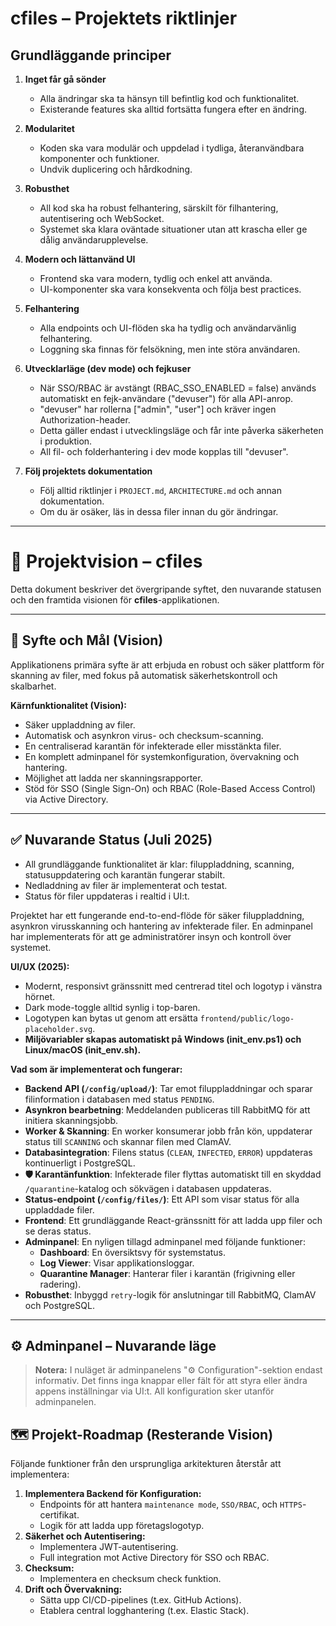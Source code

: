 # cfiles – Projektets riktlinjer

## Grundläggande principer

1. **Inget får gå sönder**
   - Alla ändringar ska ta hänsyn till befintlig kod och funktionalitet.
   - Existerande features ska alltid fortsätta fungera efter en ändring.

2. **Modularitet**
   - Koden ska vara modulär och uppdelad i tydliga, återanvändbara komponenter och funktioner.
   - Undvik duplicering och hårdkodning.

3. **Robusthet**
   - All kod ska ha robust felhantering, särskilt för filhantering, autentisering och WebSocket.
   - Systemet ska klara oväntade situationer utan att krascha eller ge dålig användarupplevelse.

4. **Modern och lättanvänd UI**
   - Frontend ska vara modern, tydlig och enkel att använda.
   - UI-komponenter ska vara konsekventa och följa best practices.

5. **Felhantering**
   - Alla endpoints och UI-flöden ska ha tydlig och användarvänlig felhantering.
   - Loggning ska finnas för felsökning, men inte störa användaren.

6. **Utvecklarläge (dev mode) och fejkuser**
   - När SSO/RBAC är avstängt (RBAC_SSO_ENABLED = false) används automatiskt en fejk-användare ("devuser") för alla API-anrop.
   - "devuser" har rollerna ["admin", "user"] och kräver ingen Authorization-header.
   - Detta gäller endast i utvecklingsläge och får inte påverka säkerheten i produktion.
   - All fil- och folderhantering i dev mode kopplas till "devuser".

7. **Följ projektets dokumentation**
   - Följ alltid riktlinjer i `PROJECT.md`, `ARCHITECTURE.md` och annan dokumentation.
   - Om du är osäker, läs in dessa filer innan du gör ändringar.

---

# 🚀 Projektvision – cfiles

Detta dokument beskriver det övergripande syftet, den nuvarande statusen och den framtida visionen för **cfiles**-applikationen.

---

## 🎯 Syfte och Mål (Vision)

Applikationens primära syfte är att erbjuda en robust och säker plattform för skanning av filer, med fokus på automatisk säkerhetskontroll och skalbarhet.

**Kärnfunktionalitet (Vision):**
*   Säker uppladdning av filer.
*   Automatisk och asynkron virus- och checksum-scanning.
*   En centraliserad karantän för infekterade eller misstänkta filer.
*   En komplett adminpanel för systemkonfiguration, övervakning och hantering.
*   Möjlighet att ladda ner skanningsrapporter.
*   Stöd för SSO (Single Sign-On) och RBAC (Role-Based Access Control) via Active Directory.

---

## ✅ Nuvarande Status (Juli 2025)

- All grundläggande funktionalitet är klar: filuppladdning, scanning, statusuppdatering och karantän fungerar stabilt.
- Nedladdning av filer är implementerat och testat.
- Status för filer uppdateras i realtid i UI:t.

Projektet har ett fungerande end-to-end-flöde för säker filuppladdning, asynkron virusskanning och hantering av infekterade filer. En adminpanel har implementerats för att ge administratörer insyn och kontroll över systemet.

**UI/UX (2025):**
*   Modernt, responsivt gränssnitt med centrerad titel och logotyp i vänstra hörnet.
*   Dark mode-toggle alltid synlig i top-baren.
*   Logotypen kan bytas ut genom att ersätta `frontend/public/logo-placeholder.svg`.
*   **Miljövariabler skapas automatiskt på Windows (init_env.ps1) och Linux/macOS (init_env.sh).**

**Vad som är implementerat och fungerar:**
*   **Backend API (`/config/upload/`)**: Tar emot filuppladdningar och sparar filinformation i databasen med status `PENDING`.
*   **Asynkron bearbetning**: Meddelanden publiceras till RabbitMQ för att initiera skanningsjobb.
*   **Worker & Skanning**: En worker konsumerar jobb från kön, uppdaterar status till `SCANNING` och skannar filen med ClamAV.
*   **Databasintegration**: Filens status (`CLEAN`, `INFECTED`, `ERROR`) uppdateras kontinuerligt i PostgreSQL.
*   **🛡️ Karantänfunktion**: Infekterade filer flyttas automatiskt till en skyddad `/quarantine`-katalog och sökvägen i databasen uppdateras.
*   **Status-endpoint (`/config/files/`)**: Ett API som visar status för alla uppladdade filer.
*   **Frontend**: Ett grundläggande React-gränssnitt för att ladda upp filer och se deras status.
*   **Adminpanel**: En nyligen tillagd adminpanel med följande funktioner:
    *   **Dashboard**: En översiktsvy för systemstatus.
    *   **Log Viewer**: Visar applikationsloggar.
    *   **Quarantine Manager**: Hanterar filer i karantän (frigivning eller radering).
*   **Robusthet**: Inbyggd `retry`-logik för anslutningar till RabbitMQ, ClamAV och PostgreSQL.

---

## ⚙️ Adminpanel – Nuvarande läge

> **Notera:** I nuläget är adminpanelens "⚙️ Configuration"-sektion endast informativ. Det finns inga knappar eller fält för att styra eller ändra appens inställningar via UI:t. All konfiguration sker utanför adminpanelen.

## 🗺️ Projekt-Roadmap (Resterande Vision)

Följande funktioner från den ursprungliga arkitekturen återstår att implementera:

1.  **Implementera Backend för Konfiguration:**
    *   Endpoints för att hantera `maintenance mode`, `SSO/RBAC`, och `HTTPS`-certifikat.
    *   Logik för att ladda upp företagslogotyp.
2.  **Säkerhet och Autentisering:**
    *   Implementera JWT-autentisering.
    *   Full integration mot Active Directory för SSO och RBAC.
3.  **Checksum:**
    *   Implementera en checksum check funktion.
4.  **Drift och Övervakning:**
    *   Sätta upp CI/CD-pipelines (t.ex. GitHub Actions).
    *   Etablera central logghantering (t.ex. Elastic Stack).
